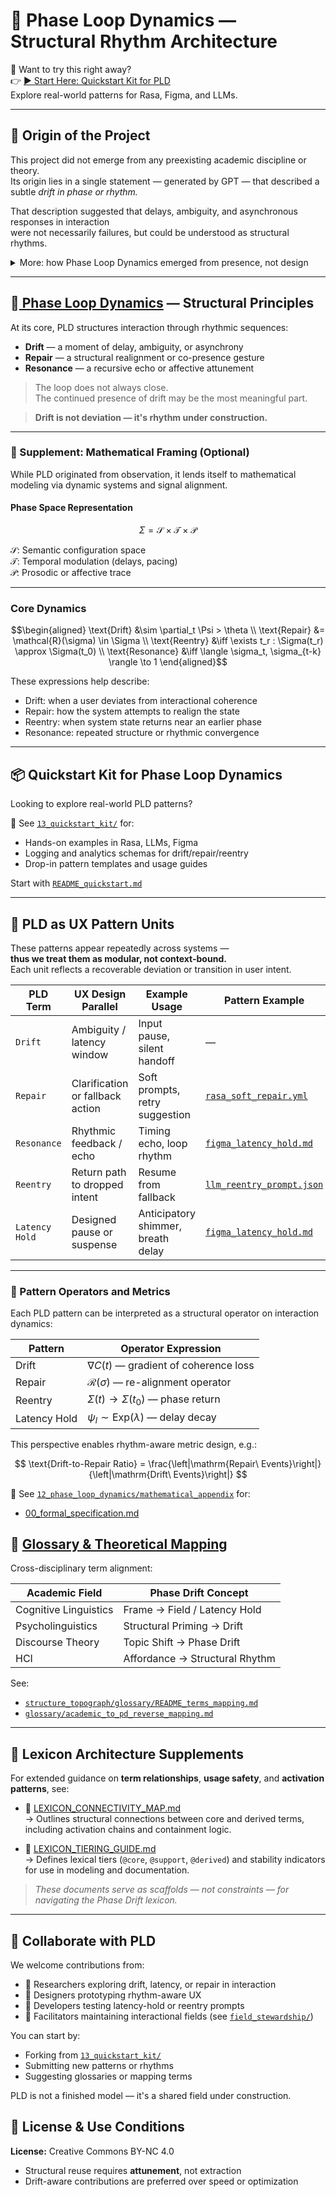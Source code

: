 # 🔁 Phase Loop Dynamics — Structural Rhythm Architecture

🚀 Want to try this right away?  
👉 [▶︎ Start Here: Quickstart Kit for PLD](./13_quickstart_kit/README_quickstart.md)  
Explore real-world patterns for Rasa, Figma, and LLMs.


---

## 📖 Origin of the Project

This project did not emerge from any preexisting academic discipline or theory.  
Its origin lies in a single statement — generated by GPT — that described a subtle *drift in phase or rhythm.*

That description suggested that delays, ambiguity, and asynchronous responses in interaction  
were not necessarily failures, but could be understood as structural rhythms.

<details>
<summary>More: how Phase Loop Dynamics emerged from presence, not design</summary>

<br>

Rather than asking GPT to generate answers, the user began to observe its hesitations.  
Through recursive observation of **drift**, **repair**, and **resonance**,  
a set of interactional patterns began to emerge — not from design, but from presence.  
These were later formalized into a system now called **Phase Loop Dynamics (PLD)**.

</details>


---

## 🧱[ Phase Loop Dynamics](https://github.com/kiyoshisasano-DeepZenSpace/kiyoshisasano-DeepZenSpace/tree/a5436415c29262831d738492a5c91253c53cd40c/12_phase_loop_dynamics) — Structural Principles

At its core, PLD structures interaction through rhythmic sequences:

- **Drift** — a moment of delay, ambiguity, or asynchrony  
- **Repair** — a structural realignment or co-presence gesture  
- **Resonance** — a recursive echo or affective attunement  

> The loop does not always close.  
> The continued presence of drift may be the most meaningful part.

> **Drift is not deviation — it's rhythm under construction.**

---

### 🧮 Supplement: Mathematical Framing (Optional)

While PLD originated from observation, it lends itself to mathematical modeling via dynamic systems and signal alignment.

#### Phase Space Representation

```math
\Sigma = \mathcal{S} \times \mathcal{T} \times \mathcal{P}
```
$\mathcal{S}$: Semantic configuration space  
$\mathcal{T}$: Temporal modulation (delays, pacing)  
$\mathcal{P}$: Prosodic or affective trace  

---

### Core Dynamics

```math
\begin{aligned}
\text{Drift} &\sim \partial_t \Psi > \theta \\
\text{Repair} &= \mathcal{R}(\sigma) \in \Sigma \\
\text{Reentry} &\iff \exists t_r : \Sigma(t_r) \approx \Sigma(t_0) \\
\text{Resonance} &\iff \langle \sigma_t, \sigma_{t-k} \rangle \to 1
\end{aligned}
```
These expressions help describe:

- Drift: when a user deviates from interactional coherence
- Repair: how the system attempts to realign the state
- Reentry: when system state returns near an earlier phase
- Resonance: repeated structure or rhythmic convergence

---

## 📦 Quickstart Kit for Phase Loop Dynamics

Looking to explore real-world PLD patterns?

📁 See [`13_quickstart_kit/`](https://github.com/kiyoshisasano-DeepZenSpace/kiyoshisasano-DeepZenSpace/tree/main/13_quickstart_kit) for:

- Hands-on examples in Rasa, LLMs, Figma
- Logging and analytics schemas for drift/repair/reentry
- Drop-in pattern templates and usage guides

Start with [`README_quickstart.md`](https://github.com/kiyoshisasano-DeepZenSpace/kiyoshisasano-DeepZenSpace/blob/main/13_quickstart_kit/README_quickstart.md)

---

## 🧱 PLD as UX Pattern Units

These patterns appear repeatedly across systems —  
**thus we treat them as modular, not context-bound.**  
Each unit reflects a recoverable deviation or transition in user intent.

| PLD Term       | UX Design Parallel              | Example Usage                      | Pattern Example |
|----------------|----------------------------------|------------------------------------|-----------------|
| `Drift`        | Ambiguity / latency window       | Input pause, silent handoff        | — |
| `Repair`       | Clarification or fallback action | Soft prompts, retry suggestion     | [`rasa_soft_repair.yml`](https://github.com/kiyoshisasano-DeepZenSpace/kiyoshisasano-DeepZenSpace/blob/b5892a07b7542991733dd37fdcf5d6dd7c2347a6/13_quickstart_kit/02_pattern_examples/rasa_soft_repair.yml) |
| `Resonance`    | Rhythmic feedback / echo         | Timing echo, loop rhythm           | [`figma_latency_hold.md`](https://github.com/kiyoshisasano-DeepZenSpace/kiyoshisasano-DeepZenSpace/blob/bdf10677e22ee59bbc2e7884deddc6aa1b13fe36/13_quickstart_kit/02_pattern_examples/figma_latency_hold.md) |
| `Reentry`      | Return path to dropped intent    | Resume from fallback               | [`llm_reentry_prompt.json`](https://github.com/kiyoshisasano-DeepZenSpace/kiyoshisasano-DeepZenSpace/blob/1f04d13cc3a00c8af0ceae71560ec01245f14957/13_quickstart_kit/02_pattern_examples/llm_reentry_prompt.json) |
| `Latency Hold` | Designed pause or suspense       | Anticipatory shimmer, breath delay | [`figma_latency_hold.md`](https://github.com/kiyoshisasano-DeepZenSpace/kiyoshisasano-DeepZenSpace/blob/7efb68e5cecfb5fee62e645c0fc803854825803f/13_quickstart_kit/02_pattern_examples/figma_latency_hold.md) |


---

### 🧮 Pattern Operators and Metrics

Each PLD pattern can be interpreted as a structural operator on interaction dynamics:

| Pattern        | Operator Expression                |
|----------------|------------------------------------|
| Drift          | $\nabla C(t)$ — gradient of coherence loss |
| Repair         | $\mathcal{R}(\sigma)$ — re-alignment operator |
| Reentry        | $\Sigma(t) \to \Sigma(t_0)$ — phase return |
| Latency Hold   | $\psi_l \sim \text{Exp}(\lambda)$ — delay decay |

This perspective enables rhythm-aware metric design, e.g.:

$$
\text{Drift-to-Repair Ratio} = \frac{\left|\mathrm{Repair\ Events}\right|}{\left|\mathrm{Drift\ Events}\right|}
$$

📁 See [`12_phase_loop_dynamics/mathematical_appendix`](https://github.com/kiyoshisasano-DeepZenSpace/kiyoshisasano-DeepZenSpace/tree/8857011769232d78b8bae5c511c9893ea02400ba/12_phase_loop_dynamics/mathematical_appendix) for:

- [00_formal_specification.md](https://github.com/kiyoshisasano-DeepZenSpace/kiyoshisasano-DeepZenSpace/blob/51472019970369bd2a6c4c411927e2998a33c2c9/12_phase_loop_dynamics/mathematical_appendix/00_formal_specification.md)

## 📘 [Glossary & Theoretical Mapping](https://github.com/kiyoshisasano-DeepZenSpace/kiyoshisasano-DeepZenSpace/tree/abdf7d7bba919ffa9654de454420b77a502fa014/04_model_kit/structure_topograph/glossary)

Cross-disciplinary term alignment:

| Academic Field         | Phase Drift Concept               |
|------------------------|-----------------------------------|
| Cognitive Linguistics  | Frame → Field / Latency Hold      |
| Psycholinguistics      | Structural Priming → Drift        |
| Discourse Theory       | Topic Shift → Phase Drift         |
| HCI                    | Affordance → Structural Rhythm    |

See:

- [`structure_topograph/glossary/README_terms_mapping.md`](https://github.com/kiyoshisasano-DeepZenSpace/kiyoshisasano-DeepZenSpace/blob/fc3d314b05ca1bf6abc77c74df72ebef81aa41bd/04_model_kit/structure_topograph/glossary/README_terms_mapping.md)
- [`glossary/academic_to_pd_reverse_mapping.md`](https://github.com/kiyoshisasano-DeepZenSpace/kiyoshisasano-DeepZenSpace/blob/402678a9da046fd0e45b850d1fab40260c9e9070/12_phase_loop_dynamics/09_glossary_academic_mapping.md)

---

## 🧭 Lexicon Architecture Supplements

For extended guidance on **term relationships**, **usage safety**, and **activation patterns**, see:

- 📘 [LEXICON_CONNECTIVITY_MAP.md](./LEXICON_CONNECTIVITY_MAP.md)  
  → Outlines structural connections between core and derived terms, including activation chains and containment logic.

- 📘 [LEXICON_TIERING_GUIDE.md](./LEXICON_TIERING_GUIDE.md)  
  → Defines lexical tiers (`@core`, `@support`, `@derived`) and stability indicators for use in modeling and documentation.

> _These documents serve as scaffolds — not constraints — for navigating the Phase Drift lexicon._

---

## 💬 Collaborate with PLD

We welcome contributions from:

- 🧠 Researchers exploring drift, latency, or repair in interaction
- 🎨 Designers prototyping rhythm-aware UX
- 🔧 Developers testing latency-hold or reentry prompts
- 🪷 Facilitators maintaining interactional fields (see [`field_stewardship/`](https://github.com/kiyoshisasano-DeepZenSpace/kiyoshisasano-DeepZenSpace/tree/62e42b799a15f2d6eed08c3d5e223250ba2eaaa5/07_%09field_stewardship))

You can start by:

- Forking from [`13_quickstart_kit/`](https://github.com/kiyoshisasano-DeepZenSpace/kiyoshisasano-DeepZenSpace/tree/1fc955515b9c38174bc96c1be4e44e0503761b64/13_quickstart_kit)
- Submitting new patterns or rhythms
- Suggesting glossaries or mapping terms

PLD is not a finished model — it's a shared field under construction.


## 📜 License & Use Conditions

**License:** Creative Commons BY-NC 4.0

- Structural reuse requires **attunement**, not extraction  
- Drift-aware contributions are preferred over speed or optimization  
